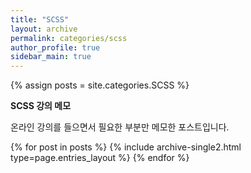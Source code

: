 ```yaml
---
title: "SCSS"
layout: archive
permalink: categories/scss
author_profile: true
sidebar_main: true
---
```




{% assign posts = site.categories.SCSS %}
<p class="notice--info">
  <strong>SCSS 강의 메모</strong> 
  <p>온라인 강의를 들으면서 필요한 부분만 메모한 포스트입니다.</p>
</p>
{% for post in posts %} {% include archive-single2.html type=page.entries_layout %} {% endfor %}
